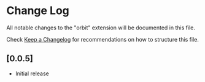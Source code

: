 # Change Log

All notable changes to the "orbit" extension will be documented in this file.

Check [Keep a Changelog](http://keepachangelog.com/) for recommendations on how to structure this file.

## [0.0.5]

- Initial release
